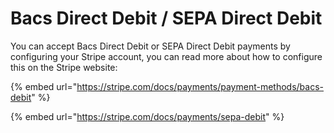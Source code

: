 # Bacs Direct Debit / SEPA Direct Debit

You can accept Bacs Direct Debit or SEPA Direct Debit payments by configuring your Stripe account, you can read more about how to configure this on the Stripe website:

{% embed url="https://stripe.com/docs/payments/payment-methods/bacs-debit" %}

{% embed url="https://stripe.com/docs/payments/sepa-debit" %}
